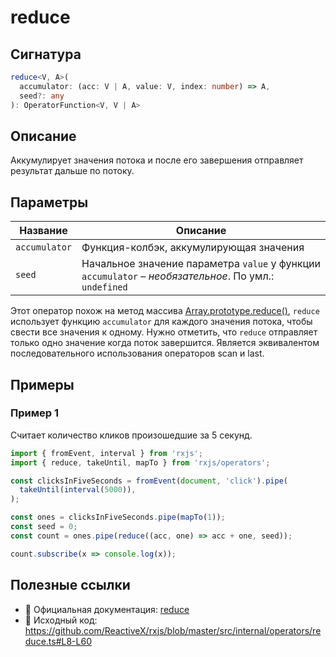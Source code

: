 # reduce

## Сигнатура

```typescript
reduce<V, A>(
  accumulator: (acc: V | A, value: V, index: number) => A,
  seed?: any
): OperatorFunction<V, V | A>
```

## Описание

Аккумулирует значения потока и после его завершения отправляет результат дальше по потоку.

## Параметры

| Название | Описание |
|-|-|
| `accumulator` | Функция-колбэк, аккумулирующая значения |
| `seed` | Начальное значение параметра `value` у функции `accumulator` – *необязательное*. По умл.: `undefined` |

Этот оператор похож на метод массива [Array.prototype.reduce()](https://developer.mozilla.org/ru/docs/Web/JavaScript/Reference/Global_Objects/Array/reduce), `reduce` использует функцию `accumulator` для каждого значения потока, чтобы свести все значения к одному. Нужно отметить, что `reduce` отправляет только одно значение когда поток завершится. Является эквивалентом последовательного использования операторов scan и last.

## Примеры

### Пример 1

Считает количество кликов произошедшие за 5 секунд.

```typescript
import { fromEvent, interval } from 'rxjs';
import { reduce, takeUntil, mapTo } from 'rxjs/operators';

const clicksInFiveSeconds = fromEvent(document, 'click').pipe(
  takeUntil(interval(5000)),
);

const ones = clicksInFiveSeconds.pipe(mapTo(1));
const seed = 0;
const count = ones.pipe(reduce((acc, one) => acc + one, seed));

count.subscribe(x => console.log(x));
```

## Полезные ссылки

- 📰 Официальная документация: [reduce](https://rxjs.dev/api/operators/reduce)
- 📁 Исходный код: https://github.com/ReactiveX/rxjs/blob/master/src/internal/operators/reduce.ts#L8-L60


